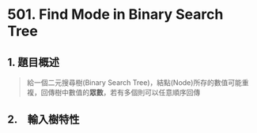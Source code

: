 # 501. Find Mode in Binary Search Tree

## 1. 題目概述
>給一個二元搜尋樹(Binary Search Tree)，結點(Node)所存的數值可能重複，回傳樹中數值的**眾數**，若有多個則可以任意順序回傳

## 2.　輸入樹特性
